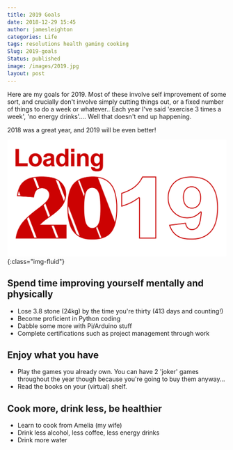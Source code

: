 ```yaml
---
title: 2019 Goals
date: 2018-12-29 15:45
author: jamesleighton
categories: Life
tags: resolutions health gaming cooking
Slug: 2019-goals
Status: published
image: /images/2019.jpg
layout: post
---
```


Here are my goals for 2019. Most of these involve self improvement of some sort, and crucially don't involve simply cutting things out, or a fixed number of things to do a week or whatever.. Each year I've said 'exercise 3 times a week', 'no energy drinks'.... Well that doesn't end up happening.

2018 was a great year, and 2019 will be even better!

![Goals for 2019](/images/2019.png){:class="img-fluid"}


## Spend time improving yourself mentally and physically

- Lose 3.8 stone (24kg) by the time you're thirty (413 days and counting!)
- Become proficient in Python coding
- Dabble some more with Pi/Arduino stuff
- Complete certifications such as project management through work

## Enjoy what you have

- Play the games you already own. You can have 2 'joker' games throughout the year though because you're going to buy them anyway...
- Read the books on your (virtual) shelf.

## Cook more, drink less, be healthier

- Learn to cook from Amelia (my wife)
- Drink less alcohol, less coffee, less energy drinks
- Drink more water
